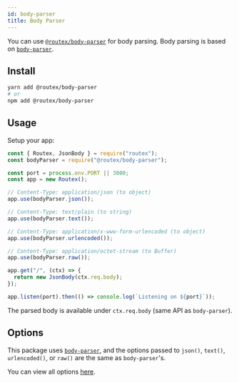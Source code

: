 ```yaml
---
id: body-parser
title: Body Parser
---
```


You can use [`@routex/body-parser`](https://www.npmjs.com/package/@routex/body-parser) for body parsing.
Body parsing is based on [`body-parser`](https://www.npmjs.com/package/body-parser).

## Install

```bash
yarn add @routex/body-parser
# or
npm add @routex/body-parser
```

## Usage

Setup your app:

```js
const { Routex, JsonBody } = require("routex");
const bodyParser = require("@routex/body-parser");

const port = process.env.PORT || 3000;
const app = new Routex();

// Content-Type: application/json (to object)
app.use(bodyParser.json());

// Content-Type: text/plain (to string)
app.use(bodyParser.text());

// Content-Type: application/x-www-form-urlencoded (to object)
app.use(bodyParser.urlencoded());

// Content-Type: application/octet-stream (to Buffer)
app.use(bodyParser.raw());

app.get("/", (ctx) => {
  return new JsonBody(ctx.req.body);
});

app.listen(port).then(() => console.log(`Listening on ${port}`));
```

The parsed body is available under `ctx.req.body` (same API as `body-parser`).

## Options

This package uses [`body-parser`](https://www.npmjs.com/package/body-parser), and the options passed to `json()`, `text()`, `urlencoded()`, or `raw()` are the same as `body-parser`'s.

You can view all options [here](https://www.npmjs.com/package/body-parser#api).
